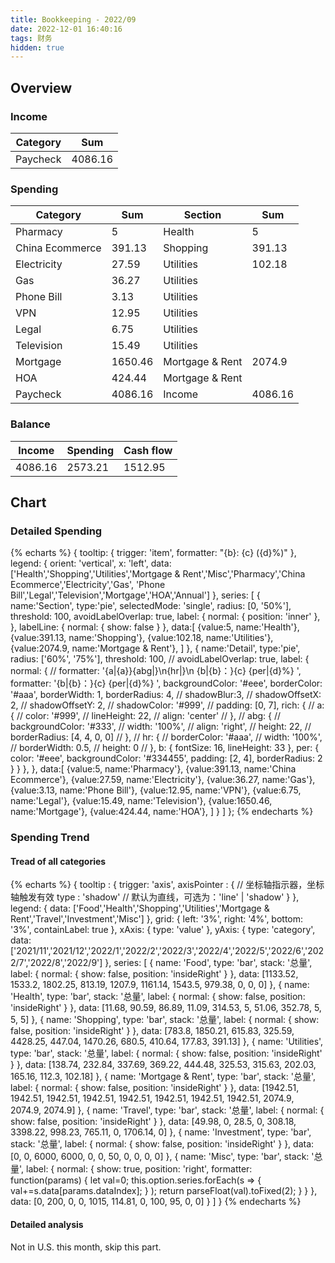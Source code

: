 ```yaml
---
title: Bookkeeping - 2022/09
date: 2022-12-01 16:40:16
tags: 财务
hidden: true
---
```


## Overview

### Income

| Category         | Sum     |
| ---------------- | ------- |
| Paycheck         | 4086.16 |

### Spending

| Category         | Sum     | Section         | Sum     |
| ---------------- | ------- | --------------- | ------- |
| Pharmacy         | 5       | Health          | 5       |
| China Ecommerce  | 391.13  | Shopping        | 391.13  |
| Electricity      | 27.59   | Utilities       | 102.18  |
| Gas              | 36.27   | Utilities       |         |
| Phone Bill       | 3.13    | Utilities       |         |
| VPN              | 12.95   | Utilities       |         |
| Legal            | 6.75    | Utilities       |         |
| Television       | 15.49   | Utilities       |         |
| Mortgage         | 1650.46 | Mortgage & Rent | 2074.9  |
| HOA              | 424.44  | Mortgage & Rent |         |
| Paycheck         | 4086.16 | Income          | 4086.16 |

### Balance

| Income    | Spending  | Cash flow     |
| --------- | --------- | ------------- |
| 4086.16   | 2573.21   | 1512.95       |

## Chart

### Detailed Spending

{% echarts %}
{
    tooltip: {
        trigger: 'item',
        formatter: "{b}: {c} ({d}%)"
    },
    legend: {
        orient: 'vertical',
        x: 'left',
        data:['Health','Shopping','Utilities','Mortgage & Rent','Misc','Pharmacy','China Ecommerce','Electricity','Gas',
        'Phone Bill','Legal','Television','Mortgage','HOA','Annual']
    },
    series: [
        {
            name:'Section',
            type:'pie',
            selectedMode: 'single',
            radius: [0, '50%'],
            threshold: 100,
            avoidLabelOverlap: true,
            label: {
                normal: {
                    position: 'inner'
                },
            },
            labelLine: {
                normal: {
                    show: false
                }
            },
            data:[
                {value:5, name:'Health'},
                {value:391.13, name:'Shopping'},
                {value:102.18, name:'Utilities'},
                {value:2074.9, name:'Mortgage & Rent'},
            ]
        },
        {
            name:'Detail',
            type:'pie',
            radius: ['60%', '75%'],
            threshold: 100,
            // avoidLabelOverlap: true,
            label: {
                normal: {
                    // formatter: '{a|{a}}{abg|}\n{hr|}\n  {b|{b}：}{c}  {per|{d}%}  ',
                    formatter: '{b|{b}：}{c}  {per|{d}%}  ',
                    backgroundColor: '#eee',
                    borderColor: '#aaa',
                    borderWidth: 1,
                    borderRadius: 4,
                    // shadowBlur:3,
                    // shadowOffsetX: 2,
                    // shadowOffsetY: 2,
                    // shadowColor: '#999',
                    // padding: [0, 7],
                    rich: {
                        // a: {
                        //    color: '#999',
                        //    lineHeight: 22,
                        //    align: 'center'
                        // },
                        // abg: {
                        //     backgroundColor: '#333',
                        //     width: '100%',
                        //     align: 'right',
                        //     height: 22,
                        //     borderRadius: [4, 4, 0, 0]
                        // },
                        // hr: {
                        //    borderColor: '#aaa',
                        //    width: '100%',
                        //    borderWidth: 0.5,
                        //    height: 0
                        // },
                        b: {
                            fontSize: 16,
                            lineHeight: 33
                        },
                        per: {
                            color: '#eee',
                            backgroundColor: '#334455',
                            padding: [2, 4],
                            borderRadius: 2
                        }
                    }
                },
            },
            data:[
                {value:5, name:'Pharmacy'},
                {value:391.13, name:'China Ecommerce'},
                {value:27.59, name:'Electricity'},
                {value:36.27, name:'Gas'},
                {value:3.13, name:'Phone Bill'},
                {value:12.95, name:'VPN'},
                {value:6.75, name:'Legal'},
                {value:15.49, name:'Television'},
                {value:1650.46, name:'Mortgage'},
                {value:424.44, name:'HOA'},
            ]
        }
    ]
};
{% endecharts %}

### Spending Trend

#### Tread of all categories

{% echarts %}
{
    tooltip : {
        trigger: 'axis',
        axisPointer : {            // 坐标轴指示器，坐标轴触发有效
            type : 'shadow'        // 默认为直线，可选为：'line' | 'shadow'
        }
    },
    legend: {
        data: ['Food','Health','Shopping','Utilities','Mortgage & Rent','Travel','Investment','Misc']
    },
    grid: {
        left: '3%',
        right: '4%',
        bottom: '3%',
        containLabel: true
    },
    xAxis:  {
        type: 'value'
    },
    yAxis: {
        type: 'category',
        data: ['2021/11','2021/12','2022/1','2022/2','2022/3','2022/4','2022/5','2022/6','2022/7','2022/8','2022/9']
    },
    series: [
        {
            name: 'Food',
            type: 'bar',
            stack: '总量',
            label: {
                normal: {
                    show: false,
                    position: 'insideRight'
                }
            },
            data: [1133.52, 1533.2, 1802.25, 813.19, 1207.9, 1161.14, 1543.5, 979.38, 0, 0, 0]
        },
        {
            name: 'Health',
            type: 'bar',
            stack: '总量',
            label: {
                normal: {
                    show: false,
                    position: 'insideRight'
                }
            },
            data: [11.68, 90.59, 86.89, 11.09, 314.53, 5, 51.06, 352.78, 5, 5, 5]
        },
        {
            name: 'Shopping',
            type: 'bar',
            stack: '总量',
            label: {
                normal: {
                    show: false,
                    position: 'insideRight'
                }
            },
            data: [783.8, 1850.21, 615.83, 325.59, 4428.25, 447.04, 1470.26, 680.5, 410.64, 177.83, 391.13]
        },
        {
            name: 'Utilities',
            type: 'bar',
            stack: '总量',
            label: {
                normal: {
                    show: false,
                    position: 'insideRight'
                }
            },
            data: [138.74, 232.84, 337.69, 369.22, 444.48, 325.53, 315.63, 202.03, 165.16, 112.3, 102.18]
        },
        {
            name: 'Mortgage & Rent',
            type: 'bar',
            stack: '总量',
            label: {
                normal: {
                    show: false,
                    position: 'insideRight'
                }
            },
            data: [1942.51, 1942.51, 1942.51, 1942.51, 1942.51, 1942.51, 1942.51, 1942.51, 2074.9, 2074.9, 2074.9]
        },
        {
            name: 'Travel',
            type: 'bar',
            stack: '总量',
            label: {
                normal: {
                    show: false,
                    position: 'insideRight'
                }
            },
            data: [49.98, 0, 28.5, 0, 308.18, 3398.22, 998.23, 765.11, 0, 1706.14, 0]
        },
        {
            name: 'Investment',
            type: 'bar',
            stack: '总量',
            label: {
                normal: {
                    show: false,
                    position: 'insideRight'
                }
            },
            data: [0, 0, 6000, 6000, 0, 0, 50, 0, 0, 0, 0]
        },
        {
            name: 'Misc',
            type: 'bar',
            stack: '总量',
            label: {
                normal: {
                    show: true,
                    position: 'right',
                    formatter: function(params) {
                        let val=0;
                        this.option.series.forEach(s => {
                            val+=s.data[params.dataIndex];
                        } );
                        return parseFloat(val).toFixed(2);
                    }
                }
            },
            data: [0, 200, 0, 0, 1015, 114.81, 0, 100, 95, 0, 0]
        }
    ]
}
{% endecharts %}

#### Detailed analysis

Not in U.S. this month, skip this part.